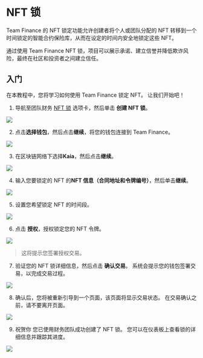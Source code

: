 # NFT 锁

Team Finance 的 NFT 锁定功能允许创建者将个人或团队分配的 NFT 转移到一个时间锁定的智能合约保险库，从而在设定的时间内安全地锁定这些 NFT。

通过使用 Team Finance NFT 锁，项目可以展示承诺、建立信誉并降低欺诈风险，最终在社区和投资者之间建立信任。

## 入门

在本教程中，您将学习如何使用 Team Finance 锁定 NFT。 让我们开始吧！

1. 导航至团队财务 [NFT 锁](https://app.team.finance/nft-locks) 选项卡，然后单击 **创建 NFT 锁**。

![](/img/build/tools/token-management/nft-locks/nl-step-1.png)

2. 点击**选择钱包**，然后点击**继续**，将您的钱包连接到 Team Finance。

![](/img/build/tools/token-management/nft-locks/nl-step-2.png)

3. 在区块链网络下选择**Kaia**，然后点击**继续**。

![](/img/build/tools/token-management/nft-locks/nl-step-3.png)

4. 输入您要锁定的 NFT 的**NFT 信息（合同地址和令牌编号）**，然后单击**继续**。

![](/img/build/tools/token-management/nft-locks/nl-step-4.png)

5. 设置您希望锁定 NFT 的时间段。

![](/img/build/tools/token-management/nft-locks/nl-step-5.png)

6. 点击 **授权**，授权锁定您的 NFT 令牌。

![](/img/build/tools/token-management/nft-locks/nl-step-6.png)

> 这将提示您签署授权交易。

7. 验证您的 NFT 锁详细信息，然后点击 **确认交易**。 系统会提示您的钱包签署交易，以完成交易过程。

![](/img/build/tools/token-management/nft-locks/nl-step-7.png)

8. 确认后，您将被重新引导到一个页面，该页面将显示交易状态。 在交易确认之前，请不要离开页面。

![](/img/build/tools/token-management/nft-locks/nl-step-8.png)

9. 祝贺你 您已使用财务团队成功创建了 NFT 锁。 您可以在仪表板上查看锁的详细信息并跟踪其进度。

![](/img/build/tools/token-management/nft-locks/nl-step-9.png)

